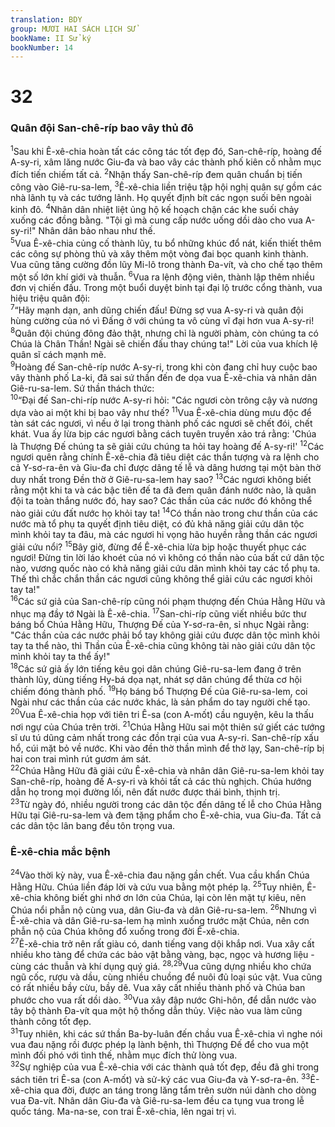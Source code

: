 ```yaml
---
translation: BDY
group: MƯƠI HAI SÁCH LỊCH SỬ
bookName: II Sử ký 
bookNumber: 14
---
```


<div class="title"><h1>32</h1><h3>Quân đội San-chê-ríp bao vây thủ đô</h3></div>
<span class="verse 2su_32_1"><sup>1</sup>Sau khi Ê-xê-chia hoàn tất các công tác tốt đẹp đó, San-chê-ríp, hoàng đế A-sy-ri, xâm lăng nước Giu-đa và bao vây các thành phố kiên cố nhằm mục đích tiến chiếm tất cả. </span>
<span class="verse 2su_32_2"><sup>2</sup>Nhận thấy San-chê-ríp đem quân chuẩn bị tiến công vào Giê-ru-sa-lem, </span>
<span class="verse 2su_32_3"><sup>3</sup>Ê-xê-chia liền triệu tập hội nghị quân sự gồm các nhà lãnh tụ và các tướng lãnh. Họ quyết định bít các ngọn suối bên ngoài kinh đô. </span>
<span class="verse 2su_32_4"><sup>4</sup>Nhân dân nhiệt liệt ủng hộ kế hoạch chận các khe suối chảy xuống các đồng bằng. &#34;Tội gì mà cung cấp nước uống dồi dào cho vua A-sy-ri!&#34; Nhân dân bảo nhau như thế.<br/></span>
<span class="verse 2su_32_5"><sup>5</sup>Vua Ê-xê-chia củng cố thành lũy, tu bổ những khúc đổ nát, kiến thiết thêm các công sự phòng thủ và xây thêm một vòng đai bọc quanh kinh thành. Vua cũng tăng cường đồn lũy Mi-lô trong thành Đa-vít, và cho chế tạo thêm một số lớn khí giới và thuẫn. </span>
<span class="verse 2su_32_6"><sup>6</sup>Vua ra lệnh động viên, thành lập thêm nhiều đơn vị chiến đấu. Trong một buổi duyệt binh tại đại lộ trước cổng thành, vua hiệu triệu quân đội:<br/></span>
<span class="verse 2su_32_7"><sup>7</sup>“Hãy mạnh dạn, anh dũng chiến đấu! Đừng sợ vua A-sy-ri và quân đội hùng cường của nó vì Đấng ở với chúng ta vô cùng vĩ đại hơn vua A-sy-ri! </span>
<span class="verse 2su_32_8"><sup>8</sup>Quân đội chúng đông đảo thật, nhưng chỉ là người phàm, còn chúng ta có Chúa là Chân Thần! Ngài sẽ chiến đấu thay chúng ta!&#34; Lời của vua khích lệ quân sĩ cách mạnh mẽ.<br/></span>
<span class="verse 2su_32_9"><sup>9</sup>Hoàng đế San-chê-ríp nước A-sy-ri, trong khi còn đang chỉ huy cuộc bao vây thành phố La-ki, đã sai sứ thần đến đe dọa vua Ê-xê-chia và nhân dân Giê-ru-sa-lem. Sứ thần thách thức:<br/></span>
<span class="verse 2su_32_10"><sup>10</sup>“Đại đế San-chi-ríp nước A-sy-ri hỏi: &#34;Các ngươi còn trông cậy và nương dựa vào ai một khi bị bao vây như thế? </span>
<span class="verse 2su_32_11"><sup>11</sup>Vua Ê-xê-chia dùng mưu độc để tàn sát các ngươi, vì nếu ở lại trong thành phố các ngươi sẽ chết đói, chết khát. Vua ấy lừa bịp các ngươi bằng cách tuyên truyền xảo trá rằng: &#39;Chúa là Thượng Đế chúng ta sẽ giải cứu chúng ta hỏi tay hoàng đế A-sy-ri!&#39; </span>
<span class="verse 2su_32_12"><sup>12</sup>Các ngươi quên rằng chính Ê-xê-chia đã tiêu diệt các thần tượng và ra lệnh cho cả Y-sơ-ra-ên và Giu-đa chỉ được dâng tế lễ và dâng hương tại một bàn thờ duy nhất trong Đền thờ ở Giê-ru-sa-lem hay sao? </span>
<span class="verse 2su_32_13"><sup>13</sup>Các ngươi không biết rằng một khi ta và các bậc tiên đế ta đã đem quân đánh nước nào, là quân đội ta toàn thắng nước đó, hay sao? Các thần của các nước đó không thể nào giải cứu đất nước họ khỏi tay ta! </span>
<span class="verse 2su_32_14"><sup>14</sup>Có thần nào trong chư thần của các nước mà tổ phụ ta quyết định tiêu diệt, có đủ khả năng giải cứu dân tộc mình khỏi tay ta đâu, mà các ngươi hi vọng hão huyền rằng thần các ngươi giải cứu nổi? </span>
<span class="verse 2su_32_15"><sup>15</sup>Bây giờ, đừng để Ê-xê-chia lừa bịp hoặc thuyết phục các ngươi! Đừng tin lời láo khoét của nó vì không có thần nào của bất cứ dân tộc nào, vương quốc nào có khả năng giải cứu dân mình khỏi tay các tổ phụ ta. Thế thì chắc chắn thần các ngươi cũng không thể giải cứu các ngươi khỏi tay ta!&#34;<br/></span>
<span class="verse 2su_32_16"><sup>16</sup>Các sứ giả của San-chê-ríp cũng nói phạm thượng đến Chúa Hằng Hữu và nhục mạ đầy tớ Ngài là Ê-xê-chia. </span>
<span class="verse 2su_32_17"><sup>17</sup>San-chi-ríp cũng viết nhiều bức thư báng bổ Chúa Hằng Hữu, Thượng Đế của Y-sơ-ra-ên, sỉ nhục Ngài rằng: &#34;Các thần của các nước phải bổ tay không giải cứu được dân tộc mình khỏi tay ta thể nào, thì Thần của Ê-xê-chia cũng không tài nào giải cứu dân tộc mình khỏi tay ta thể ấy!&#34;<br/></span>
<span class="verse 2su_32_18"><sup>18</sup>Các sứ giả ấy lớn tiếng kêu gọi dân chúng Giê-ru-sa-lem đang ở trên thành lũy, dùng tiếng Hy-bá dọa nạt, nhát sợ dân chúng để thừa cơ hội chiếm đóng thành phố. </span>
<span class="verse 2su_32_19"><sup>19</sup>Họ báng bổ Thượng Đế của Giê-ru-sa-lem, coi Ngài như các thần của các nước khác, là sản phẩm do tay người chế tạo.<br/></span>
<span class="verse 2su_32_20"><sup>20</sup>Vua Ê-xê-chia họp với tiên tri Ê-sa (con A-mốt) cầu nguyện, kêu la thấu nơi ngự của Chúa trên trời. </span>
<span class="verse 2su_32_21"><sup>21</sup>Chúa Hằng Hữu sai một thiên sứ giết các tướng sĩ ưu tú dũng cảm nhất trong các đồn trại của vua A-sy-ri. San-chê-ríp xấu hổ, cúi mặt bỏ về nước. Khi vào đền thờ thần mình để thờ lạy, San-chê-ríp bị hai con trai mình rút gươm ám sát.<br/></span>
<span class="verse 2su_32_22"><sup>22</sup>Chúa Hằng Hữu đã giải cứu Ê-xê-chia và nhân dân Giê-ru-sa-lem khỏi tay San-chê-ríp, hoàng đế A-sy-ri và khỏi tất cả các thù nghịch. Chúa hướng dẫn họ trong mọi đường lối, nên đất nước được thái bình, thịnh trị.<br/></span>
<span class="verse 2su_32_23"><sup>23</sup>Từ ngày đó, nhiều người trong các dân tộc đến dâng tế lễ cho Chúa Hằng Hữu tại Giê-ru-sa-lem và đem tặng phẩm cho Ê-xê-chia, vua Giu-đa. Tất cả các dân tộc lân bang đều tôn trọng vua.</span>
<div class="title"><h3>Ê-xê-chia mắc bệnh</h3></div>
<span class="verse 2su_32_24"><sup>24</sup>Vào thời kỳ này, vua Ê-xê-chia đau nặng gần chết. Vua cầu khẩn Chúa Hằng Hữu. Chúa liền đáp lời và cứu vua bằng một phép lạ. </span>
<span class="verse 2su_32_25"><sup>25</sup>Tuy nhiên, Ê-xê-chia không biết ghi nhớ ơn lớn của Chúa, lại còn lên mặt tự kiêu, nên Chúa nổi phẫn nộ cùng vua, dân Giu-đa và dân Giê-ru-sa-lem. </span>
<span class="verse 2su_32_26"><sup>26</sup>Nhưng vì Ê-xê-chia và dân Giê-ru-sa-lem hạ mình xuống trước mặt Chúa, nên cơn phẫn nộ của Chúa không đổ xuống trong đời Ê-xê-chia.<br/></span>
<span class="verse 2su_32_27"><sup>27</sup>Ê-xê-chia trở nên rất giàu có, danh tiếng vang dội khắp nơi. Vua xây cất nhiều kho tàng để chứa các bảo vật bằng vàng, bạc, ngọc và hương liệu - cùng các thuẫn và khí dụng quý giá. </span>
<span class="verse 2su_32_28 2su_32_29"><sup>28,29</sup>Vua cũng dựng nhiều kho chứa ngũ cốc, rượu và dầu, cùng nhiều chuồng để nuôi đủ loại súc vật. Vua cũng có rất nhiều bầy cừu, bầy dê. Vua xây cất nhiều thành phố và Chúa ban phước cho vua rất dồi dào. </span>
<span class="verse 2su_32_30"><sup>30</sup>Vua xây đập nước Ghi-hôn, để dẫn nước vào tây bộ thành Đa-vít qua một hộ thống dẫn thủy. Việc nào vua làm cũng thành công tốt đẹp.<br/></span>
<span class="verse 2su_32_31"><sup>31</sup>Tuy nhiên, khi các sứ thần Ba-by-luân đến chầu vua Ê-xê-chia vì nghe nói vua đau nặng rồi được phép lạ lành bệnh, thì Thượng Đế để cho vua một mình đối phó với tình thế, nhằm mục đích thử lòng vua.<br/></span>
<span class="verse 2su_32_32"><sup>32</sup>Sự nghiệp của vua Ê-xê-chia với các thành quả tốt đẹp, đều đã ghi trong sách tiên tri Ê-sa (con A-mốt) và sử-ký các vua Giu-đa và Y-sơ-ra-ên. </span>
<span class="verse 2su_32_33"><sup>33</sup>Ê-xê-chia qua đời, được an táng trong lăng tẩm trên sườn núi dành cho dòng vua Đa-vít. Nhân dân Giu-đa và Giê-ru-sa-lem đều ca tụng vua trong lễ quốc táng. Ma-na-se, con trai Ê-xê-chia, lên ngai trị vì.</span>
